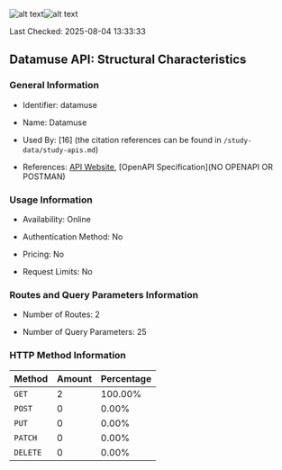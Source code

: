![alt text](https://img.shields.io/badge/OpenAPI_Specification-Invalid-red.svg)![alt text](https://img.shields.io/badge/Server_URL-Invalid-red.svg)

Last Checked: 2025-08-04 13:33:33

## Datamuse API: Structural Characteristics

### General Information

- Identifier: datamuse

- Name: Datamuse

- Used By: [16] (the citation references can be found in `/study-data/study-apis.md`)

- References: [API Website](https://www.datamuse.com/api), [OpenAPI Specification](NO OPENAPI OR POSTMAN)

### Usage Information

- Availability: Online

- Authentication Method: No

- Pricing: No

- Request Limits: No

### Routes and Query Parameters Information

- Number of Routes: 2

- Number of Query Parameters: 25

### HTTP Method Information

| Method | Amount | Percentage |
|--------|--------|------------|
| `GET` | 2 | 100.00% |
| `POST` | 0 | 0.00% |
| `PUT` | 0 | 0.00% |
| `PATCH` | 0 | 0.00% |
| `DELETE` | 0 | 0.00% |
